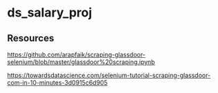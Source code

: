 # ds_salary_proj

## Resources
https://github.com/arapfaik/scraping-glassdoor-selenium/blob/master/glassdoor%20scraping.ipynb

https://towardsdatascience.com/selenium-tutorial-scraping-glassdoor-com-in-10-minutes-3d0915c6d905
